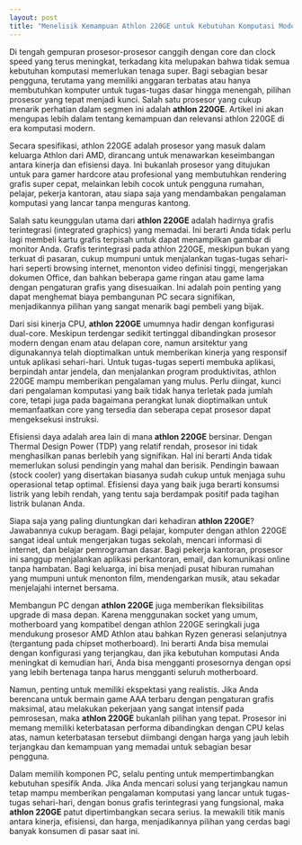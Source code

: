```yaml
---
layout: post
title: "Menelisik Kemampuan Athlon 220GE untuk Kebutuhan Komputasi Modern"
---
```


Di tengah gempuran prosesor-prosesor canggih dengan core dan clock speed yang terus meningkat, terkadang kita melupakan bahwa tidak semua kebutuhan komputasi memerlukan tenaga super. Bagi sebagian besar pengguna, terutama yang memiliki anggaran terbatas atau hanya membutuhkan komputer untuk tugas-tugas dasar hingga menengah, pilihan prosesor yang tepat menjadi kunci. Salah satu prosesor yang cukup menarik perhatian dalam segmen ini adalah **athlon 220GE**. Artikel ini akan mengupas lebih dalam tentang kemampuan dan relevansi athlon 220GE di era komputasi modern.

Secara spesifikasi, athlon 220GE adalah prosesor yang masuk dalam keluarga Athlon dari AMD, dirancang untuk menawarkan keseimbangan antara kinerja dan efisiensi daya. Ini bukanlah prosesor yang ditujukan untuk para gamer hardcore atau profesional yang membutuhkan rendering grafis super cepat, melainkan lebih cocok untuk pengguna rumahan, pelajar, pekerja kantoran, atau siapa saja yang mendambakan pengalaman komputasi yang lancar tanpa menguras kantong.

Salah satu keunggulan utama dari **athlon 220GE** adalah hadirnya grafis terintegrasi (integrated graphics) yang memadai. Ini berarti Anda tidak perlu lagi membeli kartu grafis terpisah untuk dapat menampilkan gambar di monitor Anda. Grafis terintegrasi pada athlon 220GE, meskipun bukan yang terkuat di pasaran, cukup mumpuni untuk menjalankan tugas-tugas sehari-hari seperti browsing internet, menonton video definisi tinggi, mengerjakan dokumen Office, dan bahkan beberapa game ringan atau game lama dengan pengaturan grafis yang disesuaikan. Ini adalah poin penting yang dapat menghemat biaya pembangunan PC secara signifikan, menjadikannya pilihan yang sangat menarik bagi pembeli yang bijak.

Dari sisi kinerja CPU, **athlon 220GE** umumnya hadir dengan konfigurasi dual-core. Meskipun terdengar sedikit tertinggal dibandingkan prosesor modern dengan enam atau delapan core, namun arsitektur yang digunakannya telah dioptimalkan untuk memberikan kinerja yang responsif untuk aplikasi sehari-hari. Untuk tugas-tugas seperti membuka aplikasi, berpindah antar jendela, dan menjalankan program produktivitas, athlon 220GE mampu memberikan pengalaman yang mulus. Perlu diingat, kunci dari pengalaman komputasi yang baik tidak hanya terletak pada jumlah core, tetapi juga pada bagaimana perangkat lunak dioptimalkan untuk memanfaatkan core yang tersedia dan seberapa cepat prosesor dapat mengeksekusi instruksi.

Efisiensi daya adalah area lain di mana **athlon 220GE** bersinar. Dengan Thermal Design Power (TDP) yang relatif rendah, prosesor ini tidak menghasilkan panas berlebih yang signifikan. Hal ini berarti Anda tidak memerlukan solusi pendingin yang mahal dan berisik. Pendingin bawaan (stock cooler) yang disertakan biasanya sudah cukup untuk menjaga suhu operasional tetap optimal. Efisiensi daya yang baik juga berarti konsumsi listrik yang lebih rendah, yang tentu saja berdampak positif pada tagihan listrik bulanan Anda.

Siapa saja yang paling diuntungkan dari kehadiran **athlon 220GE**? Jawabannya cukup beragam. Bagi pelajar, komputer dengan athlon 220GE sangat ideal untuk mengerjakan tugas sekolah, mencari informasi di internet, dan belajar pemrograman dasar. Bagi pekerja kantoran, prosesor ini sanggup menjalankan aplikasi perkantoran, email, dan komunikasi online tanpa hambatan. Bagi keluarga, ini bisa menjadi pusat hiburan rumahan yang mumpuni untuk menonton film, mendengarkan musik, atau sekadar menjelajahi internet bersama.

Membangun PC dengan **athlon 220GE** juga memberikan fleksibilitas upgrade di masa depan. Karena menggunakan socket yang umum, motherboard yang kompatibel dengan athlon 220GE seringkali juga mendukung prosesor AMD Athlon atau bahkan Ryzen generasi selanjutnya (tergantung pada chipset motherboard). Ini berarti Anda bisa memulai dengan konfigurasi yang terjangkau, dan jika kebutuhan komputasi Anda meningkat di kemudian hari, Anda bisa mengganti prosesornya dengan opsi yang lebih bertenaga tanpa harus mengganti seluruh motherboard.

Namun, penting untuk memiliki ekspektasi yang realistis. Jika Anda berencana untuk bermain game AAA terbaru dengan pengaturan grafis maksimal, atau melakukan pekerjaan yang sangat intensif pada pemrosesan, maka **athlon 220GE** bukanlah pilihan yang tepat. Prosesor ini memang memiliki keterbatasan performa dibandingkan dengan CPU kelas atas, namun keterbatasan tersebut diimbangi dengan harga yang jauh lebih terjangkau dan kemampuan yang memadai untuk sebagian besar pengguna.

Dalam memilih komponen PC, selalu penting untuk mempertimbangkan kebutuhan spesifik Anda. Jika Anda mencari solusi yang terjangkau namun tetap mampu memberikan pengalaman komputasi yang lancar untuk tugas-tugas sehari-hari, dengan bonus grafis terintegrasi yang fungsional, maka **athlon 220GE** patut dipertimbangkan secara serius. Ia mewakili titik manis antara kinerja, efisiensi, dan harga, menjadikannya pilihan yang cerdas bagi banyak konsumen di pasar saat ini.
